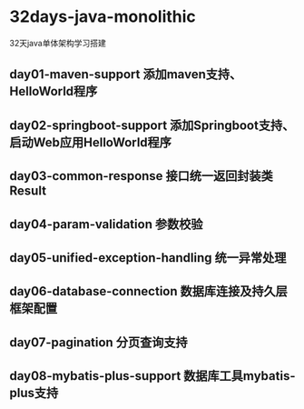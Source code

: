 # 32days-java-monolithic
32天java单体架构学习搭建

## day01-maven-support 添加maven支持、HelloWorld程序

## day02-springboot-support 添加Springboot支持、启动Web应用HelloWorld程序

## day03-common-response 接口统一返回封装类 Result

## day04-param-validation 参数校验

## day05-unified-exception-handling 统一异常处理

## day06-database-connection 数据库连接及持久层框架配置

## day07-pagination 分页查询支持

## day08-mybatis-plus-support 数据库工具mybatis-plus支持

